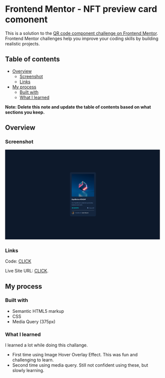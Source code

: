 # Frontend Mentor - NFT preview card comonent

This is a solution to the [QR code component challenge on Frontend Mentor](https://www.frontendmentor.io/challenges/qr-code-component-iux_sIO_H). Frontend Mentor challenges help you improve your coding skills by building realistic projects. 

## Table of contents

- [Overview](#overview)
  - [Screenshot](#screenshot)
  - [Links](#links)
- [My process](#my-process)
  - [Built with](#built-with)
  - [What I learned](#what-i-learned)

**Note: Delete this note and update the table of contents based on what sections you keep.**

## Overview

### Screenshot

![solution](https://github.com/patrick-selin/nft-preview-card-component/blob/main/Screenshot_NFT_preview_card_component.png)

### Links

 Code: [CLICK](https://github.com/patrick-selin/nft-preview-card-component.git)

 Live Site URL: [CLICK](https://patrick-selin.github.io/nft-preview-card-component/).

## My process

### Built with

- Semantic HTML5 markup
- CSS
- Media Query (375px)

### What I learned

I learned a lot while doing this challange. 

- First time using Image Hover Overlay Effect. This was fun and challenging to learn.
- Second time using media query. Still not confident using these, but slowly learning.

